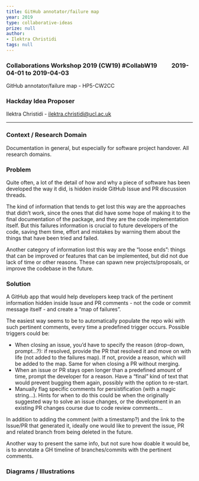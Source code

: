 ```yaml
---
title: GitHub annotator/failure map
year: 2019
type: collaborative-ideas
prize: null
author:
- Ilektra Christidi
tags: null
---
```

### Collaborations Workshop 2019 (CW19) #CollabW19          2019-04-01 to 2019-04-03

GitHub annotator/failure map - HP5-CW2CC


### **Hackday Idea Proposer**

Ilektra Christidi - ilektra.christidi@ucl.ac.uk

---

### Context / Research Domain

Documentation in general, but especially for software project handover. All research domains.


### Problem

Quite often, a lot of the detail of how and why a piece of software has been developed the way it did, is hidden inside GitHub Issue and PR discussion threads. 

The kind of information that tends to get lost this way are the approaches that didn’t work, since the ones that did have some hope of making it to the final documentation of the package, and they are the code implementation itself. But this failures information is crucial to future developers of the code, saving them time, effort and mistakes by warning them about the things that have been tried and failed.

Another category of information lost this way are the “loose ends”: things that can be improved or features that can be implemented, but did not due lack of time or other reasons. These can spawn new projects/proposals, or improve the codebase in the future.


### Solution

A GitHub app that would help developers keep track of the pertinent information hidden inside Issue and PR comments - not the code or commit message itself - and create a “map of failures”. 

The easiest way seems to be to automatically populate the repo wiki with such pertinent comments, every time a predefined trigger occurs. Possible triggers could be:



*   When closing an issue, you’d have to specify the reason (drop-down, prompt…?): if resolved, provide the PR that resolved it and move on with life (not added to the failures map). If not, provide a reason, which will be added to the map. Same for when closing a PR without merging.
*   When an issue or PR stays open longer than a predefined amount of time, prompt the developer for a reason. Have a “final” kind of text that would prevent bugging them again, possibly with the option to re-start.
*   Manually flag specific comments for persistification (with a magic string…). Hints for when to do this could be when the originally suggested way to solve an issue changes, or the development in an existing PR changes course due to code review comments...

In addition to adding the comment (with a timestamp?) and the link to the Issue/PR that generated it, ideally one would like to prevent the issue, PR and related branch from being deleted in the future.

Another way to present the same info, but not sure how doable it would be, is to annotate a GH timeline of branches/commits with the pertinent comments.


### Diagrams / Illustrations

